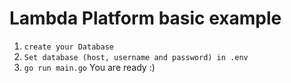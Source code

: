 # Lambda Platform basic example
1. `create your Database`
2. `Set database (host, username and password) in .env`
3. `go run main.go`
   You are ready :)

